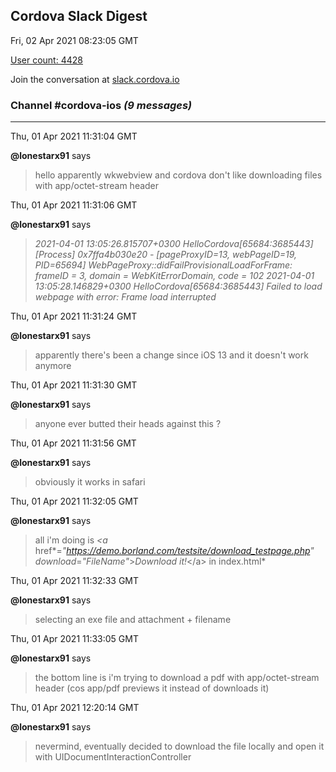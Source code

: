 ## Cordova Slack Digest
Fri, 02 Apr 2021 08:23:05 GMT

[User count: 4428](https://cordova.slack.com/)


Join the conversation at [slack.cordova.io](http://slack.cordova.io/)

### __Channel #cordova-ios__ _(9 messages)_
---

Thu, 01 Apr 2021 11:31:04 GMT

__@lonestarx91__ says 
> hello
> apparently wkwebview and cordova don't like downloading files with app/octet-stream header
> 

Thu, 01 Apr 2021 11:31:06 GMT

__@lonestarx91__ says 
> *2021-04-01 13:05:26.815707+0300 HelloCordova[65684:3685443] [Process] 0x7ffa4b030e20 - [pageProxyID=13, webPageID=19, PID=65694] WebPageProxy::didFailProvisionalLoadForFrame: frameID = 3, domain = WebKitErrorDomain, code = 102*
> *2021-04-01 13:05:28.146829+0300 HelloCordova[65684:3685443] Failed to load webpage with error: Frame load interrupted*
> 

Thu, 01 Apr 2021 11:31:24 GMT

__@lonestarx91__ says 
> apparently there's been a change since iOS 13 and it doesn't work anymore
> 

Thu, 01 Apr 2021 11:31:30 GMT

__@lonestarx91__ says 
> anyone ever butted their heads against this ?
> 

Thu, 01 Apr 2021 11:31:56 GMT

__@lonestarx91__ says 
> obviously it works in safari
> 

Thu, 01 Apr 2021 11:32:05 GMT

__@lonestarx91__ says 
> all i'm doing is *&lt;a* href*=*"<https://demo.borland.com/testsite/download_testpage.php>" download*=*"FileName"*&gt;*Download it!*&lt;/a&gt; in index.html*
> 

Thu, 01 Apr 2021 11:32:33 GMT

__@lonestarx91__ says 
> selecting an exe file and attachment + filename
> 

Thu, 01 Apr 2021 11:33:05 GMT

__@lonestarx91__ says 
> the bottom line is i'm trying to download a pdf with app/octet-stream header (cos app/pdf previews it instead of downloads it)
> 

Thu, 01 Apr 2021 12:20:14 GMT

__@lonestarx91__ says 
> nevermind, eventually decided to download the file locally and open it with UIDocumentInteractionController
> 
